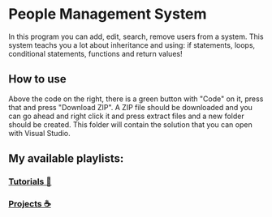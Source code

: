 # People Management System

In this program you can add, edit, search, remove users from a system. This system teachs you a lot about inheritance and using: if statements, loops, conditional statements, functions and return values!

## How to use

Above the code on the right, there is a green button with "Code" on it, press that and press "Download ZIP". A ZIP file should be downloaded and you can go ahead and right click it and press extract files and a new folder should be created. This folder will contain the solution that you can open with Visual Studio.

## My available playlists:
### [Tutorials 💖](https://www.youtube.com/playlist?list=PLeBAXy1yQxa56IGa4u7qNmWaEnaEbpLd2)
### [Projects ☕](https://www.youtube.com/playlist?list=PLeBAXy1yQxa5iVZ3QenQeey2b57hnL2Fx)
